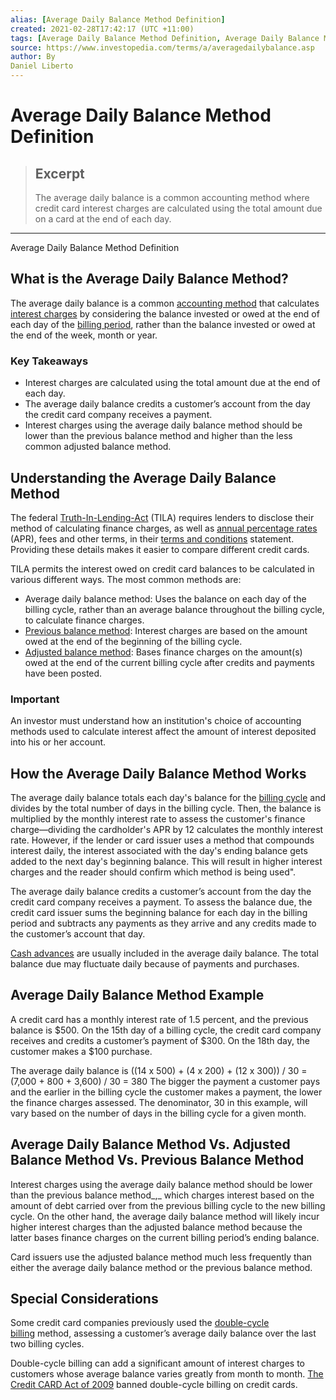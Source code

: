 ```yaml
---
alias: [Average Daily Balance Method Definition]
created: 2021-02-28T17:42:17 (UTC +11:00)
tags: [Average Daily Balance Method Definition, Average Daily Balance Method Definition]
source: https://www.investopedia.com/terms/a/averagedailybalance.asp
author: By
Daniel Liberto
---
```


# Average Daily Balance Method Definition

> ## Excerpt
> The average daily balance is a common accounting method where credit card interest charges are calculated using the total amount due on a card at the end of each day.

---

Average Daily Balance Method Definition
## What is the Average Daily Balance Method?

The average daily balance is a common [accounting method](https://www.investopedia.com/terms/a/accountingmethod.asp) that calculates [interest charges](https://www.investopedia.com/terms/i/interestexpense.asp) by considering the balance invested or owed at the end of each day of the [billing period](https://www.investopedia.com/terms/b/billing-cycle.asp), rather than the balance invested or owed at the end of the week, month or year.

### Key Takeaways

-   Interest charges are calculated using the total amount due at the end of each day.
-   The average daily balance credits a customer’s account from the day the credit card company receives a payment.
-   Interest charges using the average daily balance method should be lower than the previous balance method and higher than the less common adjusted balance method.

## Understanding the Average Daily Balance Method

The federal [Truth-In-Lending-Act](https://www.investopedia.com/terms/t/tila.asp) (TILA) requires lenders to disclose their method of calculating finance charges, as well as [annual percentage rates](https://www.investopedia.com/terms/a/apr.asp) (APR), fees and other terms, in their [terms and conditions](https://www.investopedia.com/terms/t/terms-and-conditions-credit-card.asp) statement. Providing these details makes it easier to compare different credit cards.

TILA permits the interest owed on credit card balances to be calculated in various different ways. The most common methods are:

-   Average daily balance method: Uses the balance on each day of the billing cycle, rather than an average balance throughout the billing cycle, to calculate finance charges.
-   [Previous balance method](https://www.investopedia.com/terms/p/previousbalancemethod.asp): Interest charges are based on the amount owed at the end of the beginning of the billing cycle.
-   [Adjusted balance method](https://www.investopedia.com/terms/a/adjustedbalancemethod.asp): Bases finance charges on the amount(s) owed at the end of the current billing cycle after credits and payments have been posted.

### Important

An investor must understand how an institution's choice of accounting methods used to calculate interest affect the amount of interest deposited into his or her account.

## How the Average Daily Balance Method Works

The average daily balance totals each day's balance for the [billing cycle](https://www.investopedia.com/terms/b/billing-cycle.asp) and divides by the total number of days in the billing cycle. Then, the balance is multiplied by the monthly interest rate to assess the customer's finance charge—dividing the cardholder's APR by 12 calculates the monthly interest rate. However, if the lender or card issuer uses a method that compounds interest daily, the interest associated with the day's ending balance gets added to the next day's beginning balance. This will result in higher interest charges and the reader should confirm which method is being used".

The average daily balance credits a customer’s account from the day the credit card company receives a payment. To assess the balance due, the credit card issuer sums the beginning balance for each day in the billing period and subtracts any payments as they arrive and any credits made to the customer’s account that day.

[Cash advances](https://www.investopedia.com/terms/c/cashadvance.asp) are usually included in the average daily balance. The total balance due may fluctuate daily because of payments and purchases.

## Average Daily Balance Method Example

A credit card has a monthly interest rate of 1.5 percent, and the previous balance is $500. On the 15th day of a billing cycle, the credit card company receives and credits a customer’s payment of $300. On the 18th day, the customer makes a $100 purchase.

The average daily balance is ((14 x 500) + (4 x 200) + (12 x 300)) / 30 = (7,000 + 800 + 3,600) / 30 = 380 The bigger the payment a customer pays and the earlier in the billing cycle the customer makes a payment, the lower the finance charges assessed. The denominator, 30 in this example, will vary based on the number of days in the billing cycle for a given month.

## Average Daily Balance Method Vs. Adjusted Balance Method Vs. Previous Balance Method

Interest charges using the average daily balance method should be lower than the previous balance method_,_ which charges interest based on the amount of debt carried over from the previous billing cycle to the new billing cycle. On the other hand, the average daily balance method will likely incur higher interest charges than the adjusted balance method because the latter bases finance charges on the current billing period’s ending balance.

Card issuers use the adjusted balance method much less frequently than either the average daily balance method or the previous balance method.

## Special Considerations

Some credit card companies previously used the [double-cycle billing](https://www.investopedia.com/terms/d/double-cycle-billing.asp) method, assessing a customer’s average daily balance over the last two billing cycles.

Double-cycle billing can add a significant amount of interest charges to customers whose average balance varies greatly from month to month. [The Credit CARD Act of 2009](https://www.investopedia.com/terms/c/credit-card-accountability-responsibility-and-disclosure-act-of-2009.asp) banned double-cycle billing on credit cards.

